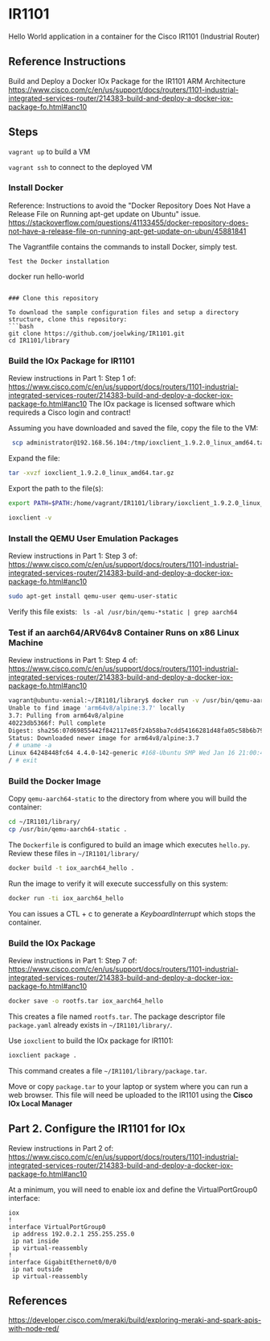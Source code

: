 # IR1101
Hello World application in a container for the Cisco IR1101 (Industrial Router)

## Reference Instructions
Build and Deploy a Docker IOx Package for the IR1101 ARM Architecture
https://www.cisco.com/c/en/us/support/docs/routers/1101-industrial-integrated-services-router/214383-build-and-deploy-a-docker-iox-package-fo.html#anc10


## Steps

`vagrant up` to build a VM 

`vagrant ssh` to connect to the deployed VM

### Install Docker

Reference: Instructions to avoid the "Docker Repository Does Not Have a Release File on Running apt-get update on Ubuntu" issue.
https://stackoverflow.com/questions/41133455/docker-repository-does-not-have-a-release-file-on-running-apt-get-update-on-ubun/45881841

The Vagrantfile contains the commands to install Docker, simply test.

```
Test the Docker installation
```
docker run hello-world
```

### Clone this repository

To download the sample configuration files and setup a directory structure, clone this repository:
```bash 
git clone https://github.com/joelwking/IR1101.git
cd IR1101/library
```

### Build the IOx Package for IR1101
Review instructions in Part 1: Step 1 of: 
https://www.cisco.com/c/en/us/support/docs/routers/1101-industrial-integrated-services-router/214383-build-and-deploy-a-docker-iox-package-fo.html#anc10
The IOx package is licensed software which requireds a Cisco login and contract!

Assuming you have downloaded and saved the file, copy the file to the VM:

```bash
 scp administrator@192.168.56.104:/tmp/ioxclient_1.9.2.0_linux_amd64.tar.gz ioxclient_1.9.2.0_linux_amd64.tar.gz
```
Expand the file:
```bash
tar -xvzf ioxclient_1.9.2.0_linux_amd64.tar.gz
```
Export the path to the file(s):
```bash
export PATH=$PATH:/home/vagrant/IR1101/library/ioxclient_1.9.2.0_linux_amd64
```

```bash
ioxclient -v
```

### Install the QEMU User Emulation Packages
Review instructions in Part 1: Step 3 of:
https://www.cisco.com/c/en/us/support/docs/routers/1101-industrial-integrated-services-router/214383-build-and-deploy-a-docker-iox-package-fo.html#anc10

```bash
sudo apt-get install qemu-user qemu-user-static
```
Verify this file exists: ` ls -al /usr/bin/qemu-*static | grep aarch64`

### Test if an aarch64/ARV64v8 Container Runs on x86 Linux Machine
Review instructions in Part 1: Step 4 of:
https://www.cisco.com/c/en/us/support/docs/routers/1101-industrial-integrated-services-router/214383-build-and-deploy-a-docker-iox-package-fo.html#anc10


```bash
vagrant@ubuntu-xenial:~/IR1101/library$ docker run -v /usr/bin/qemu-aarch64-static:/usr/bin/qemu-aarch64-static --rm -ti arm64v8/alpine:3.7
Unable to find image 'arm64v8/alpine:3.7' locally
3.7: Pulling from arm64v8/alpine
40223db5366f: Pull complete
Digest: sha256:07d69855442f842117e85f24b58ba7cdd54166281d48fa05c58b6b79599d2181
Status: Downloaded newer image for arm64v8/alpine:3.7
/ # uname -a
Linux 64248448fc64 4.4.0-142-generic #168-Ubuntu SMP Wed Jan 16 21:00:45 UTC 2019 aarch64 Linux
/ # exit
```

### Build the Docker Image

Copy `qemu-aarch64-static` to the directory from where you will build the container:

```bash
cd ~/IR1101/library/
cp /usr/bin/qemu-aarch64-static .
```
The `Dockerfile` is configured to build an image which executes `hello.py`. Review these files in `~/IR1101/library/`

```bash
docker build -t iox_aarch64_hello .
```
Run the image to verify it will execute successfully on this system:
```bash
docker run -ti iox_aarch64_hello
```
You can issues a CTL + c to generate a *KeyboardInterrupt* which stops the container.

### Build the IOx Package
Review instructions in Part 1: Step 7 of:
https://www.cisco.com/c/en/us/support/docs/routers/1101-industrial-integrated-services-router/214383-build-and-deploy-a-docker-iox-package-fo.html#anc10


```bash
docker save -o rootfs.tar iox_aarch64_hello
```
This creates a file named `rootfs.tar`. The package descriptor file `package.yaml` already exists in `~/IR1101/library/`.

Use `ioxclient` to build the IOx package for IR1101:
```bash
ioxclient package .
```
This command creates a file `~/IR1101/library/package.tar`.

Move or copy `package.tar` to your laptop or system where you can run a web browser. This file will need be uploaded to the IR1101 using the **Cisco IOx Local Manager** 

## Part 2. Configure the IR1101 for IOx
Review instructions in Part 2 of:
https://www.cisco.com/c/en/us/support/docs/routers/1101-industrial-integrated-services-router/214383-build-and-deploy-a-docker-iox-package-fo.html#anc10

At a minimum, you will need to enable iox and define the VirtualPortGroup0 interface:

```
iox
!
interface VirtualPortGroup0
 ip address 192.0.2.1 255.255.255.0
 ip nat inside
 ip virtual-reassembly
!
interface GigabitEthernet0/0/0
 ip nat outside
 ip virtual-reassembly
```

## References

https://developer.cisco.com/meraki/build/exploring-meraki-and-spark-apis-with-node-red/
